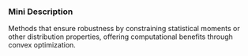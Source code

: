 ### Mini Description

Methods that ensure robustness by constraining statistical moments or other distribution properties, offering computational benefits through convex optimization.
